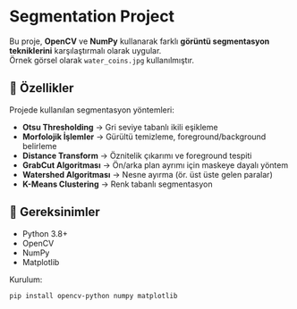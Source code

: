 # Segmentation Project 

Bu proje, **OpenCV** ve **NumPy** kullanarak farklı **görüntü segmentasyon tekniklerini** karşılaştırmalı olarak uygular.  
Örnek görsel olarak `water_coins.jpg` kullanılmıştır.  

## 🚀 Özellikler

Projede kullanılan segmentasyon yöntemleri:  

- **Otsu Thresholding** → Gri seviye tabanlı ikili eşikleme  
- **Morfolojik İşlemler** → Gürültü temizleme, foreground/background belirleme  
- **Distance Transform** → Öznitelik çıkarımı ve foreground tespiti  
- **GrabCut Algoritması** → Ön/arka plan ayrımı için maskeye dayalı yöntem  
- **Watershed Algoritması** → Nesne ayırma (ör. üst üste gelen paralar)  
- **K-Means Clustering** → Renk tabanlı segmentasyon


## 🔧 Gereksinimler

- Python 3.8+  
- OpenCV  
- NumPy  
- Matplotlib  

Kurulum:  

```bash
pip install opencv-python numpy matplotlib


